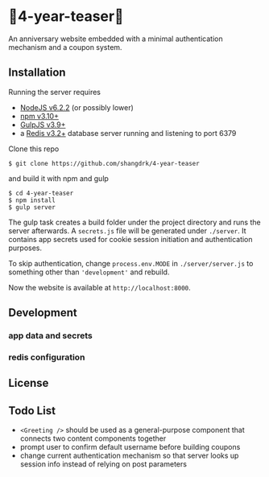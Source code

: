 🎉4-year-teaser🎉
=================

An anniversary website embedded with a minimal authentication mechanism and a coupon system.

## Installation

Running the server requires
- [NodeJS v6.2.2](https://nodejs.org/) (or possibly lower)
- [npm v3.10+](https://www.npmjs.com/)
- [GulpJS v3.9+](https://github.com/gulpjs/gulp)
- a [Redis v3.2+](https://github.com/antirez/redis) database server running and listening to port 6379

Clone this repo
```
$ git clone https://github.com/shangdrk/4-year-teaser
```

and build it with npm and gulp
```
$ cd 4-year-teaser
$ npm install
$ gulp server
```

The gulp task creates a build folder under the project directory and runs the server afterwards.
A `secrets.js` file will be generated under `./server`. It contains app secrets used for cookie session initiation and authentication purposes.

To skip authentication, change `process.env.MODE` in `./server/server.js` to something other than `'development'` and rebuild.

Now the website is available at `http://localhost:8000`.

## Development

### app data and secrets

### redis configuration

## License

## Todo List
- `<Greeting />` should be used as a general-purpose component that connects two content components together
- prompt user to confirm default username before building coupons
- change current authentication mechanism so that server looks up session info instead of relying on post parameters

